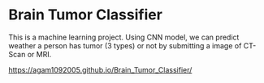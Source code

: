 # Brain Tumor Classifier

This is a machine learning project. Using CNN model, we can predict weather a person has tumor (3 types) or not by submitting a image of CT-Scan or MRI.

https://agam1092005.github.io/Brain_Tumor_Classifier/
